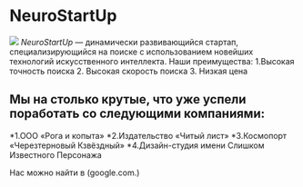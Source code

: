 # NeuroStartUp
![](https://netology-code.github.io/git-homeworks/introduction/assets/logo.png)
*NeuroStartUp* — динамически развивающийся стартап, специализирующийся на поиске с использованием новейших технологий искусственного интеллекта.
Наши преимущества:
1.Высокая точность поиска
2. Высокая скорость поиска
3. Низкая цена
   
## Мы на столько крутые, что уже успели поработать со следующими компаниями:

*1.ООО «Рога и копыта»
*2.Издательство «Читый лист»
*3.Космопорт «Черезтерновый Кзвёздный»
*4.Дизайн-студия имени Слишком Известного Персонажа

Нас можно найти в (google.com.)